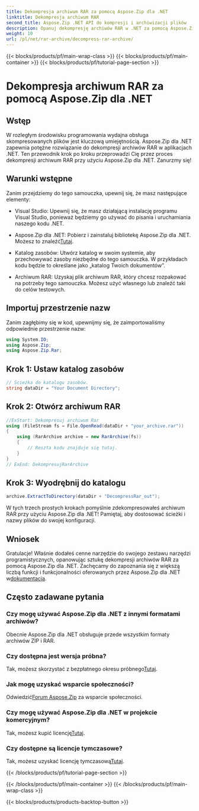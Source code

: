 ```yaml
---
title: Dekompresja archiwum RAR za pomocą Aspose.Zip dla .NET
linktitle: Dekompresja archiwum RAR
second_title: Aspose.Zip .NET API do kompresji i archiwizacji plików
description: Opanuj dekompresję archiwów RAR w .NET za pomocą Aspose.Zip. Przewodnik krok po kroku dotyczący wydajnej obsługi plików. Pobierz teraz!
weight: 10
url: /pl/net/rar-archive/decompress-rar-archive/
---
```


{{< blocks/products/pf/main-wrap-class >}}
{{< blocks/products/pf/main-container >}}
{{< blocks/products/pf/tutorial-page-section >}}

# Dekompresja archiwum RAR za pomocą Aspose.Zip dla .NET


## Wstęp

W rozległym środowisku programowania wydajna obsługa skompresowanych plików jest kluczową umiejętnością. Aspose.Zip dla .NET zapewnia potężne rozwiązanie do dekompresji archiwów RAR w aplikacjach .NET. Ten przewodnik krok po kroku przeprowadzi Cię przez proces dekompresji archiwum RAR przy użyciu Aspose.Zip dla .NET. Zanurzmy się!

## Warunki wstępne

Zanim przejdziemy do tego samouczka, upewnij się, że masz następujące elementy:

- Visual Studio: Upewnij się, że masz działającą instalację programu Visual Studio, ponieważ będziemy go używać do pisania i uruchamiania naszego kodu .NET.

-  Aspose.Zip dla .NET: Pobierz i zainstaluj bibliotekę Aspose.Zip dla .NET. Możesz to znaleźć[Tutaj](https://releases.aspose.com/zip/net/).

- Katalog zasobów: Utwórz katalog w swoim systemie, aby przechowywać zasoby niezbędne do tego samouczka. W przykładach kodu będzie to określane jako „katalog Twoich dokumentów”.

- Archiwum RAR: Uzyskaj plik archiwum RAR, który chcesz rozpakować na potrzeby tego samouczka. Możesz użyć własnego lub znaleźć taki do celów testowych.

## Importuj przestrzenie nazw

Zanim zagłębimy się w kod, upewnijmy się, że zaimportowaliśmy odpowiednie przestrzenie nazw:

```csharp
using System.IO;
using Aspose.Zip;
using Aspose.Zip.Rar;
```

## Krok 1: Ustaw katalog zasobów

```csharp
// Ścieżka do katalogu zasobów.
string dataDir = "Your Document Directory";
```

## Krok 2: Otwórz archiwum RAR

```csharp
//ExStart: Dekompresuj archiwum Rar
using (FileStream fs = File.OpenRead(dataDir + "your_archive.rar"))
{
    using (RarArchive archive = new RarArchive(fs))
    {
        // Reszta kodu znajduje się tutaj.
    }
}
// ExEnd: DekompresujRarArchive
```

## Krok 3: Wyodrębnij do katalogu

```csharp
archive.ExtractToDirectory(dataDir + "DecompressRar_out");
```

W tych trzech prostych krokach pomyślnie zdekompresowałeś archiwum RAR przy użyciu Aspose.Zip dla .NET! Pamiętaj, aby dostosować ścieżki i nazwy plików do swojej konfiguracji.

## Wniosek

 Gratulacje! Właśnie dodałeś cenne narzędzie do swojego zestawu narzędzi programistycznych, opanowując sztukę dekompresji archiwów RAR za pomocą Aspose.Zip dla .NET. Zachęcamy do zapoznania się z większą liczbą funkcji i funkcjonalności oferowanych przez Aspose.Zip dla .NET w[dokumentacja](https://reference.aspose.com/zip/net/).

## Często zadawane pytania

### Czy mogę używać Aspose.Zip dla .NET z innymi formatami archiwów?
Obecnie Aspose.Zip dla .NET obsługuje przede wszystkim formaty archiwów ZIP i RAR.

### Czy dostępna jest wersja próbna?
 Tak, możesz skorzystać z bezpłatnego okresu próbnego[Tutaj](https://releases.aspose.com/).

### Jak mogę uzyskać wsparcie społeczności?
 Odwiedzić[Forum Aspose.Zip](https://forum.aspose.com/c/zip/37) za wsparcie społeczności.

### Czy mogę używać Aspose.Zip dla .NET w projekcie komercyjnym?
 Tak, możesz kupić licencję[Tutaj](https://purchase.aspose.com/buy).

### Czy dostępne są licencje tymczasowe?
 Tak, możesz uzyskać licencję tymczasową[Tutaj](https://purchase.aspose.com/temporary-license/).

{{< /blocks/products/pf/tutorial-page-section >}}

{{< /blocks/products/pf/main-container >}}
{{< /blocks/products/pf/main-wrap-class >}}

{{< blocks/products/products-backtop-button >}}
